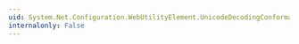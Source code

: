 ```yaml
---
uid: System.Net.Configuration.WebUtilityElement.UnicodeDecodingConformance
internalonly: False
---
```

